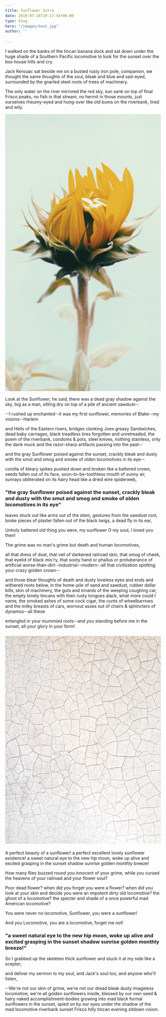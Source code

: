```yaml
---
title: Sunflower Sutra
date: 2019-07-16T19:17:43+00:00
type: blog
hero: "/images/test.jpg"
author: ''

---
```

I walked on the banks of the tincan banana dock and sat down under the huge shade of a Southern Pacific locomotive to look for the sunset over the box house hills and cry.

Jack Kerouac sat beside me on a busted rusty iron pole, companion, we thought the same thoughts of the soul, bleak and blue and sad-eyed, surrounded by the gnarled steel roots of trees of machinery.

The only water on the river mirrored the red sky, sun sank on top of final Frisco peaks, no fish in that stream, no hermit in those mounts, just ourselves rheumy-eyed and hung-over like old bums on the riverbank, tired and wily.

![sunflower-lucas-silva](/static/images/lucas-silva-pinheiro-santos-mpVzB3421lk-unsplash.jpg "sunflower-lucas-silva")

Look at the Sunflower, he said, there was a dead gray shadow against the sky, big as a man, sitting dry on top of a pile of ancient sawdust--

\--I rushed up enchanted--it was my first sunflower, memories of Blake--my visions--Harlem

and Hells of the Eastern rivers, bridges clanking Joes greasy Sandwiches, dead baby carriages, black treadless tires forgotten and unretreaded, the poem of the riverbank, condoms & pots, steel knives, nothing stainless, only the dank muck and the razor-sharp artifacts passing into the past--

and the gray Sunflower poised against the sunset, crackly bleak and dusty with the smut and smog and smoke of olden locomotives in its eye--

corolla of bleary spikes pushed down and broken like a battered crown, seeds fallen out of its face, soon-to-be-toothless mouth of sunny air, sunrays obliterated on its hairy head like a dried wire spiderweb,

### "the gray Sunflower poised against the sunset, crackly bleak and dusty with the smut and smog and smoke of olden locomotives in its eye"

leaves stuck out like arms out of the stem, gestures from the sawdust root, broke pieces of plaster fallen out of the black twigs, a dead fly in its ear,

Unholy battered old thing you were, my sunflower O my soul, I loved you then!

The grime was no man's grime but death and human locomotives,

all that dress of dust, that veil of darkened railroad skin, that smog of cheek, that eyelid of black mis'ry, that sooty hand or phallus or protuberance of artificial worse-than-dirt--industrial--modern--all that civilization spotting your crazy golden crown--

and those blear thoughts of death and dusty loveless eyes and ends and withered roots below, in the home-pile of sand and sawdust, rubber dollar bills, skin of machinery, the guts and innards of the weeping coughing car, the empty lonely tincans with their rusty tongues alack, what more could I name, the smoked ashes of some cock cigar, the cunts of wheelbarrows and the milky breasts of cars, wornout asses out of chairs & sphincters of dynamos--all these

entangled in your mummied roots--and you standing before me in the sunset, all your glory in your form!

### ![](/static/images/vincent-burkhead-LhlxYMfnTF0-unsplash.jpg)

A perfect beauty of a sunflower! a perfect excellent lovely sunflower existence! a sweet natural eye to the new hip moon, woke up alive and excited grasping in the sunset shadow sunrise golden monthly breeze!

How many flies buzzed round you innocent of your grime, while you cursed the heavens of your railroad and your flower soul?

Poor dead flower? when did you forget you were a flower? when did you look at your skin and decide you were an impotent dirty old locomotive? the ghost of a locomotive? the specter and shade of a once powerful mad American locomotive?

You were never no locomotive, Sunflower, you were a sunflower!

And you Locomotive, you are a locomotive, forget me not!

### "a sweet natural eye to the new hip moon, woke up alive and excited grasping in the sunset shadow sunrise golden monthly breeze!"

So I grabbed up the skeleton thick sunflower and stuck it at my side like a scepter,

and deliver my sermon to my soul, and Jack's soul too, and anyone who'll listen,

\--We're not our skin of grime, we're not our dread bleak dusty imageless locomotive, we're all golden sunflowers inside, blessed by our own seed & hairy naked accomplishment-bodies growing into mad black formal sunflowers in the sunset, spied on by our eyes under the shadow of the mad locomotive riverbank sunset Frisco hilly tincan evening sitdown vision.